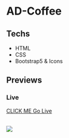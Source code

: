 <h1>AD-Coffee</h1>
<h2>Techs</h2>
<ul>
    <li>HTML</li>
    <li>CSS</li>
    <li>Bootstrap5 & Icons</li>
</ul>

<h2>Previews</h2>
<h3>Live</h3>
<a href="https://adcoffee.netlify.app/" target="_blank">CLICK ME Go Live</a>
<br>
<br>

![](preview.gif)
